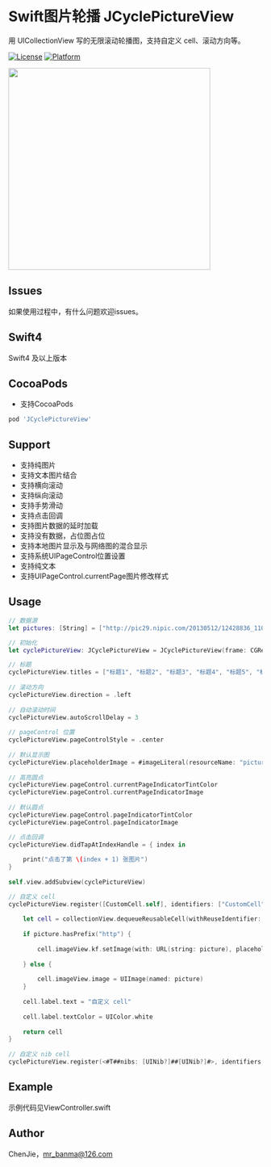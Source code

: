 # Swift图片轮播 JCyclePictureView
用 UICollectionView 写的无限滚动轮播图，支持自定义 cell、滚动方向等。

[![License](https://img.shields.io/cocoapods/l/JCyclePictureView.svg?style=flat)](http://cocoapods.org/pods/JCyclePictureView)
[![Platform](https://img.shields.io/cocoapods/p/JCyclePictureView.svg?style=flat)](http://cocoapods.org/pods/JCyclePictureView)

<img src="https://github.com/GitHubZebra/JCyclePictureView/blob/master/1.gif" width="400" align="center">

## Issues
如果使用过程中，有什么问题欢迎issues。


## Swift4

Swift4 及以上版本

## CocoaPods

* 支持CocoaPods
 
```ruby
pod 'JCyclePictureView' 
```
<!--注意：在pod install的时候，比较慢(可能网速问题)，如果在pod update的时候就比较快了，此无解。-->

## Support

* 支持纯图片
* 支持文本图片结合
* 支持横向滚动
* 支持纵向滚动
* 支持手势滑动
* 支持点击回调
* 支持图片数据的延时加载
* 支持没有数据，占位图占位
* 支持本地图片显示及与网络图的混合显示
* 支持系统UIPageControl位置设置
* 支持纯文本
* 支持UIPageControl.currentPage图片修改样式

## Usage
```swift
// 数据源
let pictures: [String] = ["http://pic29.nipic.com/20130512/12428836_110546647149_2.jpg", "picture2", "picture3", "picture4", "picture5", "http://pic29.nipic.com/20130512/12428836_110546647149_2.jpg", "picture7"]

// 初始化
let cyclePictureView: JCyclePictureView = JCyclePictureView(frame: CGRect(x: 0, y: 20, width: self.view.frame.width, height: 150), pictures: pictures)

// 标题
cyclePictureView.titles = ["标题1", "标题2", "标题3", "标题4", "标题5", "标题6", "标题7"]
         
// 滚动方向
cyclePictureView.direction = .left
        
// 自动滚动时间
cyclePictureView.autoScrollDelay = 3
        
// pageControl 位置
cyclePictureView.pageControlStyle = .center
        
// 默认显示图
cyclePictureView.placeholderImage = #imageLiteral(resourceName: "picture1")
        
// 高亮圆点
cyclePictureView.pageControl.currentPageIndicatorTintColor
cyclePictureView.pageControl.currentPageIndicatorImage
        
// 默认圆点
cyclePictureView.pageControl.pageIndicatorTintColor
cyclePictureView.pageControl.pageIndicatorImage

// 点击回调
cyclePictureView.didTapAtIndexHandle = { index in
            
    print("点击了第 \(index + 1) 张图片")
}
        
self.view.addSubview(cyclePictureView)

// 自定义 cell
cyclePictureView.register([CustomCell.self], identifiers: ["CustomCell"]) { (collectionView, indexPath, picture) -> UICollectionViewCell in
            
    let cell = collectionView.dequeueReusableCell(withReuseIdentifier: "CustomCell", for: indexPath) as! CustomCell
            
    if picture.hasPrefix("http") {
                
        cell.imageView.kf.setImage(with: URL(string: picture), placeholder: nil)
                
    } else {
                
        cell.imageView.image = UIImage(named: picture)
    }
            
    cell.label.text = "自定义 cell"
            
    cell.label.textColor = UIColor.white
            
    return cell
}
        
// 自定义 nib cell
cyclePictureView.register(<#T##nibs: [UINib?]##[UINib?]#>, identifiers: <#T##[String]#>, customCellHandle: <#T##JCyclePictureViewCustomCellHandle##JCyclePictureViewCustomCellHandle##(UICollectionView, IndexPath) -> UICollectionViewCell#>)
```
## Example

示例代码见ViewController.swift

## Author

ChenJie，mr_banma@126.com
